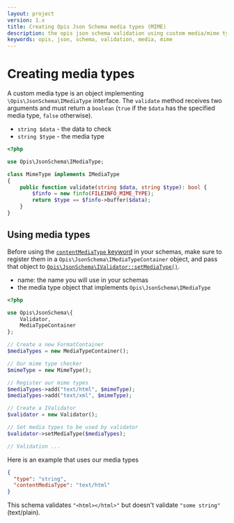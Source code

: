 ```yaml
---
layout: project
version: 1.x
title: Creating Opis Json Schema media types (MIME)
description: the opis json schema validation using custom media/mime types
keywords: opis, json, schema, validation, media, mime
---
```


# Creating media types

A custom media type is an object implementing `\Opis\JsonSchema\IMediaType` interface.
The `validate` method receives two arguments and must return 
a `boolean` (`true` if the `$data` has the specified media type, `false` otherwise).
- `string $data` - the data to check
- `string $type` - the media type

```php
<?php

use Opis\JsonSchema\IMediaType;

class MimeType implements IMediaType
{
    public function validate(string $data, string $type): bool {
        $finfo = new finfo(FILEINFO_MIME_TYPE);
        return $type == $finfo->buffer($data);
    }
}
```

## Using media types

Before using the [`contentMediaType` keyword](string.html#contentmediatype) in your schemas, make sure
to register them in a `Opis\JsonSchema\IMediaTypeContainer` object, and pass
that object to [`Opis\JsonSchema\IValidator::setMediaType()`](php-validator.html#setmediatype).
- name: the name you will use in your schemas
- the media type object that implements `Opis\JsonSchema\IMediaType`

```php
<?php

use Opis\JsonSchema\{
    Validator,
    MediaTypeContainer
};

// Create a new FormatContainer
$mediaTypes = new MediaTypeContainer();

// Our mime type checker
$mimeType = new MimeType();

// Register our mime types
$mediaTypes->add("text/html", $mimeType);
$mediaTypes->add("text/xml", $mimeType);

// Create a IValidator
$validator = new Validator();

// Set media types to be used by validator
$validator->setMediaType($mediaTypes);

// Validation ...

```

Here is an example that uses our media types

```json
{
  "type": "string",
  "contentMediaType": "text/html"
}
```

This schema validates `"<html></html>"` but doesn't validate `"some string"` (text/plain).